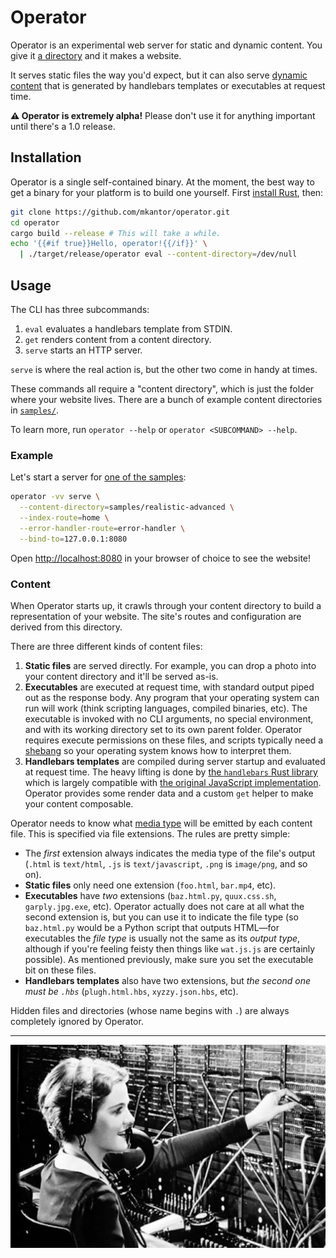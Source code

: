 # Operator

Operator is an experimental web server for static and dynamic content. You give
it [a directory](samples/realistic-basic) and it makes a website.

It serves static files the way you'd expect, but it can also serve [dynamic
content](samples/realistic-advanced) that is generated by handlebars templates
or executables at request time.

**⚠️ Operator is extremely alpha!** Please don't use it for anything important
until there's a 1.0 release.

## Installation

Operator is a single self-contained binary. At the moment, the best way to get
a binary for your platform is to build one yourself. First [install
Rust](https://doc.rust-lang.org/book/ch01-01-installation.html), then:

```sh
git clone https://github.com/mkantor/operator.git
cd operator
cargo build --release # This will take a while.
echo '{{#if true}}Hello, operator!{{/if}}' \
  | ./target/release/operator eval --content-directory=/dev/null
```

## Usage

The CLI has three subcommands:

1. `eval` evaluates a handlebars template from STDIN.
1. `get` renders content from a content directory.
1. `serve` starts an HTTP server.

`serve` is where the real action is, but the other two come in handy at times.

These commands all require a "content directory", which is just the folder
where your website lives. There are a bunch of example content directories in
[`samples/`](samples).

To learn more, run `operator --help` or `operator <SUBCOMMAND> --help`.

### Example

Let's start a server for [one of the samples](samples/realistic-advanced):

```sh
operator -vv serve \
  --content-directory=samples/realistic-advanced \
  --index-route=home \
  --error-handler-route=error-handler \
  --bind-to=127.0.0.1:8080
```

Open [http://localhost:8080](http://localhost:8080) in your browser of choice
to see the website!

### Content

When Operator starts up, it crawls through your content directory to build a
representation of your website. The site's routes and configuration are derived
from this directory.

There are three different kinds of content files:
1. **Static files** are served directly. For example, you can drop a photo into
   your content directory and it'll be served as-is.
1. **Executables** are executed at request time, with standard output piped out
   as the response body. Any program that your operating system can run will
   work (think scripting languages, compiled binaries, etc). The executable is
   invoked with no CLI arguments, no special environment, and with its working
   directory set to its own parent folder. Operator requires execute
   permissions on these files, and scripts typically need a
   [shebang](https://en.wikipedia.org/wiki/Shebang_(Unix)) so your operating
   system knows how to interpret them.
1. **Handlebars templates** are compiled during server startup and evaluated at
   request time. The heavy lifting is done by [the `handlebars` Rust
   library](https://crates.io/crates/handlebars) which is largely compatible
   with [the original JavaScript implementation](https://handlebarsjs.com).
   Operator provides some render data and a custom `get` helper to make your
   content composable.

Operator needs to know what [media type](https://tools.ietf.org/html/rfc6838)
will be emitted by each content file. This is specified via file extensions.
The rules are pretty simple:

- The _first_ extension always indicates the media type of the file's output
  (`.html` is `text/html`, `.js` is `text/javascript`, `.png` is `image/png`,
  and so on).
- **Static files** only need one extension (`foo.html`, `bar.mp4`, etc).
- **Executables** have _two_ extensions (`baz.html.py`, `quux.css.sh`,
  `garply.jpg.exe`, etc). Operator actually does not care at all what the
  second extension is, but you can use it to indicate the file type (so
  `baz.html.py` would be a Python script that outputs HTML—for executables the
  _file type_ is usually not the same as its _output type_, although if you're
  feeling feisty then things like `wat.js.js` are certainly possible). As
  mentioned previously, make sure you set the executable bit on these files.
- **Handlebars templates** also have two extensions, but _the second one must
  be `.hbs`_ (`plugh.html.hbs`, `xyzzy.json.hbs`, etc).

Hidden files and directories (whose name begins with `.`) are always completely
ignored by Operator.

---

![An old-timey switchboard operator](operator.jpg)
